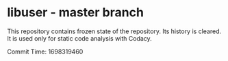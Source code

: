 # libuser - master branch

This repository contains frozen state of the repository.
Its history is cleared. It is used only for static code
analysis with Codacy.

Commit Time: 1698319460